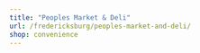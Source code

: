 ```yaml
---
title: "Peoples Market & Deli"
url: /fredericksburg/peoples-market-and-deli/
shop: convenience
---
```

